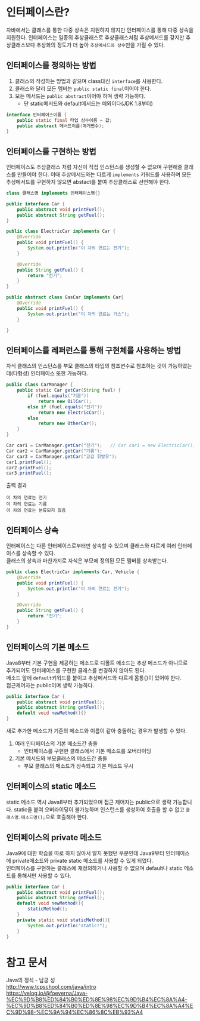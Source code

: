 # 인터페이스란?

자바에서는 클래스를 통한 다중 상속은 지원하지 않지만 인터페이스를 통해 다중 상속을 지원한다.
인터페이스는 일종의 추상클래스로 추상클래스처럼 추상메서드를 갖지만 추상클래스보다 추상화의 정도가 더 높아 `추상메서드와 상수`만을 가질 수 있다.

## 인터페이스를 정의하는 방법

1. 클래스의 작성하는 방법과 같으며 class대신 `interface`를 사용한다.
2. 클래스와 달리 모든 멤버는 `public static final`이어야 한다.
3. 모든 메서드는 `public abstract`이어야 하며 생략 가능하다.
   - 단 static메서드와 default메서드는 예외이다(JDK 1.8부터)

```java
interface 인터페이스이름 {
    public static final 타입 상수이름 = 값;
    public abstract 메서드이름(매개변수);
}
```

## 인터페이스를 구현하는 방법

인터페이스도 추상클래스 처럼 자신이 직접 인스턴스를 생성할 수 없으며 구현해줄 클래스를 만들어야 한다. 이때 추상메서드와는 다르게 `implements` 키워드를 사용하며 모든 추상메서드를 구현하지 않으면 abstact를 붙여 추상클래스로 선언해야 한다.

```java
class 클래스명 implements 인터페이스명{}
```

```java
public interface Car {
    public abstract void printFuel();
    public abstract String getFuel();
}

public class ElectricCar implements Car {
    @Override
    public void printFuel() {
        System.out.println("이 차의 연료는 전기");
    }

    @Override
    public String getFuel() {
        return "전기";
    }
}

public abstract class GasCar implements Car{
    @Override
    public void printFuel() {
        System.out.println("이 차의 연료는 가스");
    }

}
```

## 인터페이스를 레퍼런스를 통해 구현체를 사용하는 방법

자식 클래스의 인스턴스를 부모 클래스의 타입의 참조변수로 참조하는 것이 가능하였는데(다형성) 인터페이스 또한 가능하다.

```java
public class CarManager {
    public static Car getCar(String fuel) {
        if (fuel.equals("기름"))
            return new OilCar();
        else if (fuel.equals("전기"))
            return new ElectricCar();
        else
            return new OtherCar();
    }
}
```

```java
Car car1 = CarManager.getCar("전기");   // Car car1 = new ElectricCar();
Car car2 = CarManager.getCar("기름");
Car car3 = CarManager.getCar("고급 휘발유");
car1.printFuel();
car2.printFuel();
car3.printFuel();
```

출력 결과

```
이 차의 연료는 전기
이 차의 연료는 기름
이 차의 연료는 분류되지 않음
```

## 인터페이스 상속

인터페이스는 다른 인터페이스로부터만 상속할 수 있으며 클래스와 다르게 여러 인터페이스를 상속할 수 있다.  
클래스의 상속과 마찬가지로 자식은 부모에 정의된 모든 멤버를 상속받는다.

```java
public class ElectricCar implements Car, Vehicle {
    @Override
    public void printFuel() {
        System.out.println("이 차의 연료는 전기");
    }

    @Override
    public String getFuel() {
        return "전기";
    }
}
```

## 인터페이스의 기본 메소드

Java8부터 기본 구현을 제공하는 메소드로 디폴트 메소드는 추상 메소드가 아니므로 추가되어도 인터페이스를 구현한 클래스를 변경하지 않아도 된다.  
메소드 앞에 `default`키워드를 붙이고 추상메서드와 다르게 몸통{}이 있어야 한다.  
접근제어자는 public이며 생략 가능하다.

```java
public interface Car {
    public abstract void printFuel();
    public abstract String getFuel();
    default void newMethod(){}
}
```

새로 추가한 메소드가 기존의 메소드와 이름이 같아 충돌하는 경우가 발생할 수 있다.

1. 여러 인터페이스의 기본 메소드간 충돌
   - 인터페이스를 구현한 클래스에서 기본 메소드를 오버라이딩
2. 기본 메서드와 부모클래스의 메소드간 충돌
   - 부모 클래스의 메소드가 상속되고 기본 메소드 무시

## 인터페이스의 static 메소드

static 메소드 역시 Java8부터 추가되었으며 접근 제어자는 public으로 생략 가능합니다.
static을 붙여 오버라이딩이 불가능하며 인스턴스를 생성하여 호출을 할 수 없고 `클래스명.메소드명();`으로 호출해야 한다.

## 인터페이스의 private 메소드

Java9에 대한 학습을 따로 하지 않아서 알지 못했던 부분인데 Java9부터 인터페이스에 private메소드와 private static 메소드를 사용할 수 있게 되었다.  
인터페이스를 구현하는 클래스에 재정의하거나 사용할 수 없으며 default나 static 메소드를 통해서만 사용할 수 있다.

```java
public interface Car {
    public abstract void printFuel();
    public abstract String getFuel();
    default void newMethod(){
        staticMethod();
    }
    private static void staticMethod(){
        System.out.println("static!");
    }
}
```

# 참고 문서

Java의 정석 - 남궁 성  
http://www.tcpschool.com/java/intro  
https://velog.io/@foeverna/Java-%EC%9D%B8%ED%84%B0%ED%8E%98%EC%9D%B4%EC%8A%A4-%EC%9D%B8%ED%84%B0%ED%8E%98%EC%9D%B4%EC%8A%A4%EC%9D%98-%EC%9A%94%EC%86%8C%EB%93%A4
